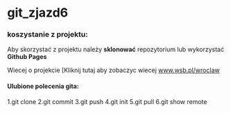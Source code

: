# git_zjazd6

### koszystanie z projektu:
Aby skorzystać z projektu należy **sklonować** repozytorium lub wykorzystać __Github Pages__

Wiecej o projekcie
[Kliknij tutaj aby zobaczyc wiecej www.wsb.pl/wroclaw

#### Ulubione polecenia gita:
1.git clone
2.git commit
3.git push
4.git init
5.git pull
6.git show remote
